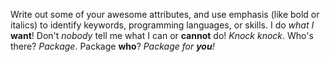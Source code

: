 Write out some of your awesome attributes, and use emphasis (like bold or italics) to identify keywords, programming languages, or skills. 
I do *what I* __want__! Don't *nobody* tell me what I can or __cannot__ do!
*Knock knock*. Who's there? *Package*. Package __who__? *Package for __you__!*

